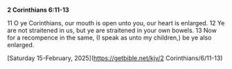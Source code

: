 **2 Corinthians 6:11-13**

11 O ye Corinthians, our mouth is open unto you, our heart is enlarged. 12 Ye are not straitened in us, but ye are straitened in your own bowels. 13 Now for a recompence in the same, (I speak as unto my children,) be ye also enlarged.

[Saturday 15-February, 2025](https://getbible.net/kjv/2 Corinthians/6/11-13)
